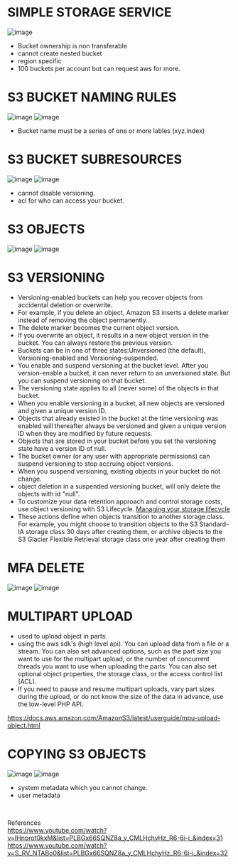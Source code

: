  # SIMPLE STORAGE SERVICE


![image](https://user-images.githubusercontent.com/85761276/198949065-43fa770e-3e0c-4af9-9ac9-bd0b57482f7a.png)
- Bucket ownership is non transferable
- cannot create nested bucket
- region specific
- 100 buckets per account but can request aws for more.

# S3 BUCKET NAMING RULES

![image](https://user-images.githubusercontent.com/85761276/198949679-79778a66-23ac-4ba4-b295-ef107d961876.png)
![image](https://user-images.githubusercontent.com/85761276/198949742-00610948-9059-4ee5-a988-889a77ef348d.png)


- Bucket name must be a series of one or more lables (xyz.index)

# S3 BUCKET SUBRESOURCES
![image](https://user-images.githubusercontent.com/85761276/198950278-358fcb0f-61c0-4a9e-8323-ceee1c5ff65a.png)
![image](https://user-images.githubusercontent.com/85761276/198952815-c666a381-2703-4763-8956-83d01da24092.png)

- cannot disable versioning.
- acl for who can access your bucket.


# S3 OBJECTS
![image](https://user-images.githubusercontent.com/85761276/198953000-84647bd0-c66a-4d61-8985-d31e55b0a260.png)
![image](https://user-images.githubusercontent.com/85761276/198953119-80708a43-5b06-4ff9-b239-880f506b126d.png)


# S3 VERSIONING

- Versioning-enabled buckets can help you recover objects from accidental deletion or overwrite. 
- For example, if you delete an object, Amazon S3 inserts a delete marker instead of removing the object permanently. 
- The delete marker becomes the current object version. 
- If you overwrite an object, it results in a new object version in the bucket. You can always restore the previous version. 
- Buckets can be in one of three states:Unversioned (the default), Versioning-enabled and Versioning-suspended.
- You enable and suspend versioning at the bucket level. After you version-enable a bucket, it can never return to an unversioned state. But you can suspend versioning on that bucket.
- The versioning state applies to all (never some) of the objects in that bucket.
-  When you enable versioning in a bucket, all new objects are versioned and given a unique version ID.
-  Objects that already existed in the bucket at the time versioning was enabled will thereafter always be versioned and given a unique version ID when they are       modified by future requests. 
-  Objects that are stored in your bucket before you set the versioning state have a version ID of null. 
-  The bucket owner (or any user with appropriate permissions) can suspend versioning to stop accruing object versions. 
-  When you suspend versioning, existing objects in your bucket do not change. 
-  object deletion in a suspended versioning bucket, will only delete the objects with id "null".
-  To customize your data retention approach and control storage costs, use object versioning with S3 Lifecycle. [Managing your storage lifecycle](https://docs.aws.amazon.com/AmazonS3/latest/userguide/object-lifecycle-mgmt.html)
-  These actions define when objects transition to another storage class. For example, you might choose to transition objects to the S3 Standard-IA storage class 30 days after creating them, or archive objects to the S3 Glacier Flexible Retrieval storage class one year after creating them

# MFA DELETE

![image](https://user-images.githubusercontent.com/85761276/199411955-baef6a7e-bf01-44de-930c-af04dcecd453.png)
![image](https://user-images.githubusercontent.com/85761276/199412126-b8951cbd-c63c-4bdd-bebf-9260b1b43829.png)



# MULTIPART UPLOAD
- used to upload object in parts.
- using the aws sdk's (high level api). You can upload data from a file or a stream. You can also set advanced options, such as the part size you want to use for the multipart upload, or the number of concurrent threads you want to use when uploading the parts. You can also set optional object properties, the storage class, or the access control list (ACL).
- If you need to pause and resume multipart uploads, vary part sizes during the upload, or do not know the size of the data in advance, use the low-level PHP API.<br/>

 https://docs.aws.amazon.com/AmazonS3/latest/userguide/mpu-upload-object.html


# COPYING S3 OBJECTS
![image](https://user-images.githubusercontent.com/85761276/199414257-193753e7-fa51-4ef2-adbc-e03652180c1d.png)
![image](https://user-images.githubusercontent.com/85761276/199414385-c2542038-a624-49f1-9288-968aff624f28.png)
- system metadata which you cannot change.
- user metadata <br/>




<br/>


References <br/>
https://www.youtube.com/watch?v=IHnorot0kxM&list=PLBGx66SQNZ8a_y_CMLHchyHz_R6-6i-i_&index=31 <br/>
https://www.youtube.com/watch?v=S_RV_NTABo0&list=PLBGx66SQNZ8a_y_CMLHchyHz_R6-6i-i_&index=32
  
